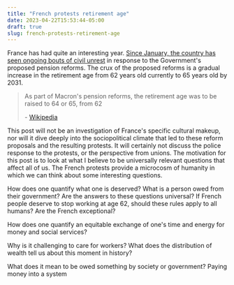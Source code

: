 ```yaml
---
title: "French protests retirement age"
date: 2023-04-22T15:53:44-05:00
draft: true
slug: french-protests-retirement-age
---
```


France has had quite an interesting year. [Since January, the country has seen ongoing bouts of civil unrest](https://en.wikipedia.org/wiki/2023_French_pension_reform_unrest) in response to the Government's proposed pension reforms. The crux of the proposed reforms is a gradual increase in the retirement age from 62 years old currently to 65 years old by 2031.

> As part of Macron's pension reforms, the retirement age was to be raised to 64 or 65, from 62
>
> \- [Wikipedia](https://en.wikipedia.org/wiki/2023_French_pension_reform_unrest)

This post will not be an investigation of France's specific cultural makeup, nor will it dive deeply into the sociopolitical climate that led to these reform proposals and the resulting protests. It will certainly not discuss the police response to the protests, or the perspective from unions. The motivation for this post is to look at what I believe to be universally relevant questions that affect all of us. The French protests provide a microcosm of humanity in which we can think about some interesting questions.

How does one quantify what one is deserved? What is a person owed from their government? Are the answers to these questions universal? If French people deserve to stop working at age 62, should these rules apply to all humans? Are the French exceptional?

How does one quantify an equitable exchange of one's time and energy for money and social services?

Why is it challenging to care for workers? What does the distribution of wealth tell us about this moment in history?

What does it mean to be owed something by society or government? Paying money into a system
